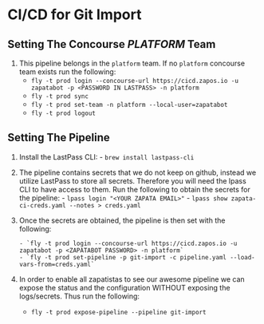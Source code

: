 # CI/CD for Git Import

## Setting The Concourse *PLATFORM* Team

1. This pipeline belongs in the `platform` team. If no `platform` concourse team exists run the following:
    - `fly -t prod login --concourse-url https://cicd.zapos.io -u zapatabot -p <PASSWORD IN LASTPASS> -n platform`
    - `fly -t prod sync`
    - `fly -t prod set-team -n platform --local-user=zapatabot`
    - `fly -t prod logout`

## Setting The Pipeline

1. Install the LastPass CLI:
        - `brew install lastpass-cli`

1. The pipeline contains secrets that we do not keep on github, instead we utilize LastPass to store all secrets. Therefore you will need the lpass CLI to have access to them. Run the following to obtain the secrets for the pipeline:
        - `lpass login "<YOUR ZAPATA EMAIL>"`
        - `lpass show zapata-ci-creds.yaml --notes > creds.yaml`

1. Once the secrets are obtained, the pipeline is then set with the following:
       
       - `fly -t prod login --concourse-url https://cicd.zapos.io -u zapatabot -p <ZAPATABOT PASSWORD> -n platform`
       - `fly -t prod set-pipeline -p git-import -c pipeline.yaml --load-vars-from=creds.yaml`

1. In order to enable all zapatistas to see our awesome pipeline we can expose the status and the configuration WITHOUT exposing the logs/secrets. Thus run the following:
    - `fly -t prod expose-pipeline --pipeline git-import`

